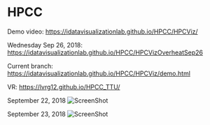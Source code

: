 # HPCC
Demo video:  https://idatavisualizationlab.github.io/HPCC/HPCViz/

Wednesday Sep 26, 2018: https://idatavisualizationlab.github.io/HPCC/HPCVizOverheatSep26

Current branch:  https://idatavisualizationlab.github.io/HPCC/HPCViz/demo.html

VR: https://lvrg12.github.io/HPCC_TTU/

September 22, 2018
![ScreenShot](https://github.com/iDataVisualizationLab/HPCC/blob/master/viz/Images_cases/suddenIncrease_Sep22.png)

September 23, 2018
![ScreenShot](https://github.com/iDataVisualizationLab/HPCC/blob/master/viz/Images_cases/sudden_Sep23_1.png)
